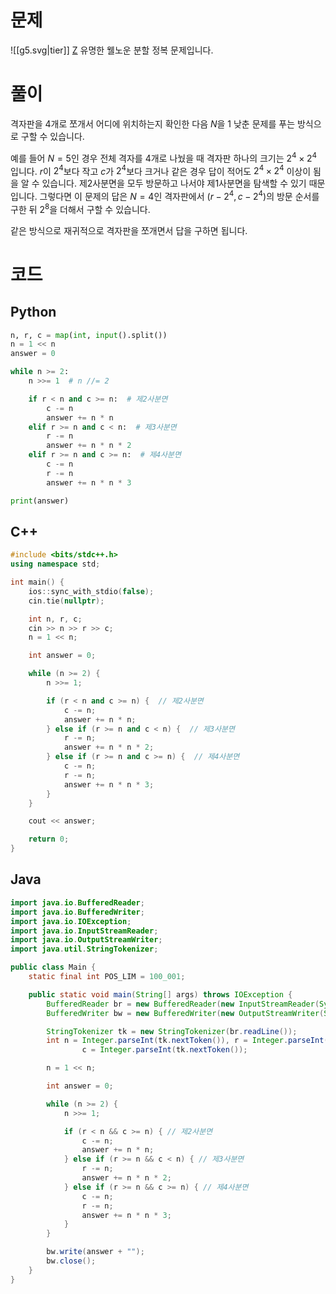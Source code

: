 # 문제
![[g5.svg|tier]] [Z](https://www.acmicpc.net/problem/1074)
유명한 웰노운 분할 정복 문제입니다.
# 풀이
격자판을 4개로 쪼개서 어디에 위치하는지 확인한 다음 $N$을 1 낮춘 문제를 푸는 방식으로 구할 수 있습니다.

예를 들어 $N = 5$인 경우 전체 격자를 4개로 나눴을 때 격자판 하나의 크기는 $2^4 \times 2^4$ 입니다. $r$이 $2^4$보다 작고 $c$가 $2^4$보다 크거나 같은 경우 답이 적어도 $2^4 \times 2^4$ 이상이 됨을 알 수 있습니다. 제2사분면을 모두 방문하고 나서야 제1사분면을 탐색할 수 있기 때문입니다. 그렇다면 이 문제의 답은 $N = 4$인 격자판에서 $(r - 2^4, c - 2^4)$의 방문 순서를 구한 뒤 $2^8$을 더해서 구할 수 있습니다.

같은 방식으로 재귀적으로 격자판을 쪼개면서 답을 구하면 됩니다.
# 코드
## Python
```python
n, r, c = map(int, input().split())
n = 1 << n
answer = 0

while n >= 2:
    n >>= 1  # n //= 2

    if r < n and c >= n:  # 제2사분면
        c -= n
        answer += n * n
    elif r >= n and c < n:  # 제3사분면
        r -= n
        answer += n * n * 2
    elif r >= n and c >= n:  # 제4사분면
        c -= n
        r -= n
        answer += n * n * 3

print(answer)
```
## C++
```cpp
#include <bits/stdc++.h>
using namespace std;

int main() {
    ios::sync_with_stdio(false);
    cin.tie(nullptr);

    int n, r, c;
    cin >> n >> r >> c;
    n = 1 << n;

    int answer = 0;

    while (n >= 2) {
        n >>= 1;

        if (r < n and c >= n) {  // 제2사분면
            c -= n;
            answer += n * n;
        } else if (r >= n and c < n) {  // 제3사분면
            r -= n;
            answer += n * n * 2;
        } else if (r >= n and c >= n) {  // 제4사분면
            c -= n;
            r -= n;
            answer += n * n * 3;
        }
    }

    cout << answer;

    return 0;
}
```
## Java
```java
import java.io.BufferedReader;
import java.io.BufferedWriter;
import java.io.IOException;
import java.io.InputStreamReader;
import java.io.OutputStreamWriter;
import java.util.StringTokenizer;

public class Main {
    static final int POS_LIM = 100_001;

    public static void main(String[] args) throws IOException {
        BufferedReader br = new BufferedReader(new InputStreamReader(System.in));
        BufferedWriter bw = new BufferedWriter(new OutputStreamWriter(System.out));

        StringTokenizer tk = new StringTokenizer(br.readLine());
        int n = Integer.parseInt(tk.nextToken()), r = Integer.parseInt(tk.nextToken()),
                c = Integer.parseInt(tk.nextToken());

        n = 1 << n;

        int answer = 0;

        while (n >= 2) {
            n >>= 1;

            if (r < n && c >= n) { // 제2사분면
                c -= n;
                answer += n * n;
            } else if (r >= n && c < n) { // 제3사분면
                r -= n;
                answer += n * n * 2;
            } else if (r >= n && c >= n) { // 제4사분면
                c -= n;
                r -= n;
                answer += n * n * 3;
            }
        }

        bw.write(answer + "");
        bw.close();
    }
}
```